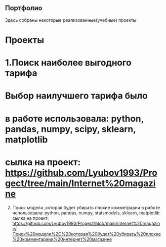 ##  Портфолио
Здесь собраны некоторые реализованные(учебные) проекты

# Проекты 
# 1.Поиск наиболее выгодного тарифа
# Выбор наилучшего тарифа было
# в работе использовала:  python, pandas, numpy, scipy, sklearn, matplotlib
# сылка на проект: https://github.com/Lyubov1993/Progect/tree/main/Internet%20magazine
2.	Поиск модели ,которая будет убирать плохие комметрарии
    в работе использовала: python, pandas, numpy, statsmodels, sklearn, matplotlib
   сылка на проект: https://github.com/Lyubov1993/Progect/blob/main/Internet%20magazine/Поиск%20модели%2C%20которая%20будет%20убирать%20плохие%20комментариии%20интернет%20магазине

